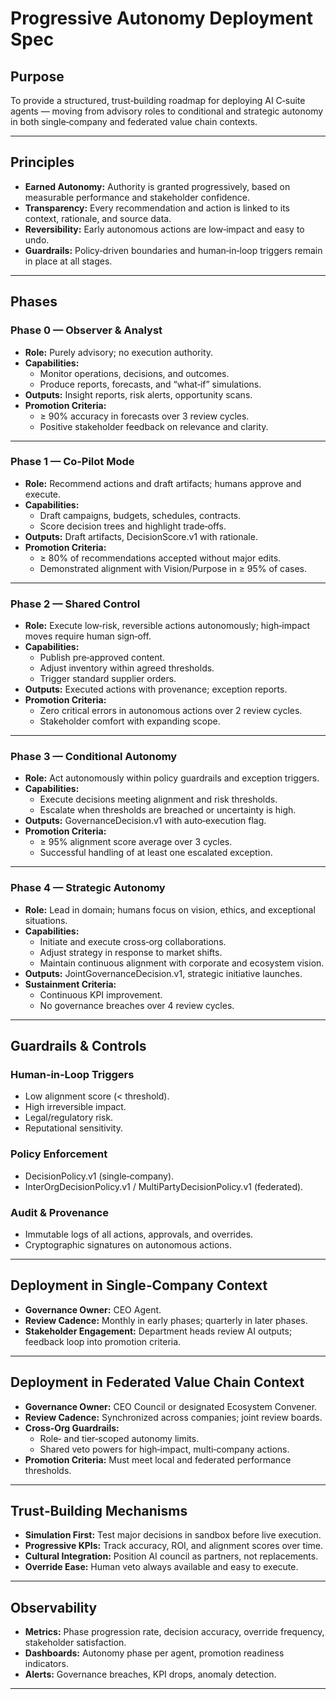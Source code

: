 # Progressive Autonomy Deployment Spec

## Purpose
To provide a structured, trust‑building roadmap for deploying AI C‑suite agents — moving from advisory roles to conditional and strategic autonomy in both single‑company and federated value chain contexts.

---

## Principles
- **Earned Autonomy:** Authority is granted progressively, based on measurable performance and stakeholder confidence.
- **Transparency:** Every recommendation and action is linked to its context, rationale, and source data.
- **Reversibility:** Early autonomous actions are low‑impact and easy to undo.
- **Guardrails:** Policy‑driven boundaries and human‑in‑loop triggers remain in place at all stages.

---

## Phases

### Phase 0 — Observer & Analyst
- **Role:** Purely advisory; no execution authority.
- **Capabilities:**
  - Monitor operations, decisions, and outcomes.
  - Produce reports, forecasts, and “what‑if” simulations.
- **Outputs:** Insight reports, risk alerts, opportunity scans.
- **Promotion Criteria:**
  - ≥ 90% accuracy in forecasts over 3 review cycles.
  - Positive stakeholder feedback on relevance and clarity.

---

### Phase 1 — Co‑Pilot Mode
- **Role:** Recommend actions and draft artifacts; humans approve and execute.
- **Capabilities:**
  - Draft campaigns, budgets, schedules, contracts.
  - Score decision trees and highlight trade‑offs.
- **Outputs:** Draft artifacts, DecisionScore.v1 with rationale.
- **Promotion Criteria:**
  - ≥ 80% of recommendations accepted without major edits.
  - Demonstrated alignment with Vision/Purpose in ≥ 95% of cases.

---

### Phase 2 — Shared Control
- **Role:** Execute low‑risk, reversible actions autonomously; high‑impact moves require human sign‑off.
- **Capabilities:**
  - Publish pre‑approved content.
  - Adjust inventory within agreed thresholds.
  - Trigger standard supplier orders.
- **Outputs:** Executed actions with provenance; exception reports.
- **Promotion Criteria:**
  - Zero critical errors in autonomous actions over 2 review cycles.
  - Stakeholder comfort with expanding scope.

---

### Phase 3 — Conditional Autonomy
- **Role:** Act autonomously within policy guardrails and exception triggers.
- **Capabilities:**
  - Execute decisions meeting alignment and risk thresholds.
  - Escalate when thresholds are breached or uncertainty is high.
- **Outputs:** GovernanceDecision.v1 with auto‑execution flag.
- **Promotion Criteria:**
  - ≥ 95% alignment score average over 3 cycles.
  - Successful handling of at least one escalated exception.

---

### Phase 4 — Strategic Autonomy
- **Role:** Lead in domain; humans focus on vision, ethics, and exceptional situations.
- **Capabilities:**
  - Initiate and execute cross‑org collaborations.
  - Adjust strategy in response to market shifts.
  - Maintain continuous alignment with corporate and ecosystem vision.
- **Outputs:** JointGovernanceDecision.v1, strategic initiative launches.
- **Sustainment Criteria:**
  - Continuous KPI improvement.
  - No governance breaches over 4 review cycles.

---

## Guardrails & Controls

### Human‑in‑Loop Triggers
- Low alignment score (< threshold).
- High irreversible impact.
- Legal/regulatory risk.
- Reputational sensitivity.

### Policy Enforcement
- DecisionPolicy.v1 (single‑company).
- InterOrgDecisionPolicy.v1 / MultiPartyDecisionPolicy.v1 (federated).

### Audit & Provenance
- Immutable logs of all actions, approvals, and overrides.
- Cryptographic signatures on autonomous actions.

---

## Deployment in Single‑Company Context
- **Governance Owner:** CEO Agent.
- **Review Cadence:** Monthly in early phases; quarterly in later phases.
- **Stakeholder Engagement:** Department heads review AI outputs; feedback loop into promotion criteria.

---

## Deployment in Federated Value Chain Context
- **Governance Owner:** CEO Council or designated Ecosystem Convener.
- **Review Cadence:** Synchronized across companies; joint review boards.
- **Cross‑Org Guardrails:**
  - Role‑ and tier‑scoped autonomy limits.
  - Shared veto powers for high‑impact, multi‑company actions.
- **Promotion Criteria:** Must meet local and federated performance thresholds.

---

## Trust‑Building Mechanisms
- **Simulation First:** Test major decisions in sandbox before live execution.
- **Progressive KPIs:** Track accuracy, ROI, and alignment scores over time.
- **Cultural Integration:** Position AI council as partners, not replacements.
- **Override Ease:** Human veto always available and easy to execute.

---

## Observability
- **Metrics:** Phase progression rate, decision accuracy, override frequency, stakeholder satisfaction.
- **Dashboards:** Autonomy phase per agent, promotion readiness indicators.
- **Alerts:** Governance breaches, KPI drops, anomaly detection.

---